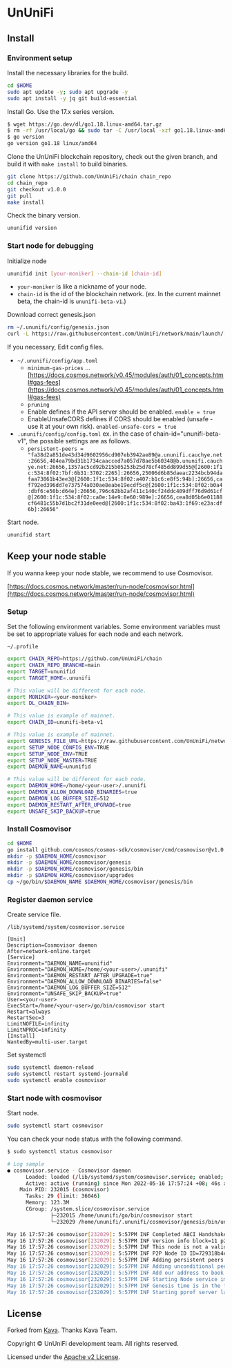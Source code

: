 # UnUniFi

## Install

### Environment setup

Install the necessary libraries for the build.

```bash
cd $HOME
sudo apt update -y; sudo apt upgrade -y
sudo apt install -y jq git build-essential
```

Install Go. Use the 17.x series version.

```bash
$ wget https://go.dev/dl/go1.18.linux-amd64.tar.gz
$ rm -rf /usr/local/go && sudo tar -C /usr/local -xzf go1.18.linux-amd64.tar.gz
$ go version
go version go1.18 linux/amd64
```

Clone the UnUniFi blockchain repository, check out the given branch, and build it with `make install` to build binaries.

```bash
git clone https://github.com/UnUniFi/chain chain_repo  
cd chain_repo
git checkout v1.0.0
git pull
make install
```

Check the binary version.

```bash
ununifid version
```

### Start node for debugging

Initialize node

```bash
ununifid init [your-moniker] --chain-id [chain-id]
```

- `your-moniker` is like a nickname of your node.
- `chain-id` is the id of the blockchain network. (ex. In the current mainnet beta, the chain-id is `ununifi-beta-v1`.)

Download correct genesis.json

```bash
rm ~/.ununifi/config/genesis.json
curl -L https://raw.githubusercontent.com/UnUniFi/network/main/launch/[chain-id]/genesis.json -o ~/.ununifi/config/genesis.json
```

If you necessary, Edit config files.

- `~/.ununifi/config/app.toml`
  - `minimum-gas-prices` ... [https://docs.cosmos.network/v0.45/modules/auth/01_concepts.html#gas-fees](https://docs.cosmos.network/v0.45/modules/auth/01_concepts.html#gas-fees)
  - `pruning`
  - Enable defines if the API server should be enabled. `enable = true`
  - EnableUnsafeCORS defines if CORS should be enabled (unsafe - use it at your own risk). `enabled-unsafe-cors = true`
- `.ununifi/config/config.toml` ex. in the case of chain-id="ununifi-beta-v1", the possible settings are as follows.
  - `persistent-peers = "fa38d2a851de43d34d9602956cd907eb3942ae89@a.ununifi.cauchye.net:26656,404ea79bd31b1734caacced7a057d78ae5b60348@b.ununifi.cauchye.net:26656,1357ac5cd92b215b05253b25d78cf485dd899d55@[2600:1f1c:534:8f02:7bf:6b31:3702:2265]:26656,25006d6b85daeac2234bcb94dafaa73861b43ee3@[2600:1f1c:534:8f02:a407:b1c6:e8f5:94b]:26656,caf792ed396dd7e737574a030ae8eabe19ecdf5c@[2600:1f1c:534:8f02:b0a4:dbf6:e50b:d64e]:26656,796c62bb2af411c140cf24ddc409dff76d9d61cf@[2600:1f1c:534:8f02:ca0e:14e9:8e60:989e]:26656,cea8d05b6e01188cf6481c55b7d1bc2f31de0eed@[2600:1f1c:534:8f02:ba43:1f69:e23a:df6b]:26656"`

Start node.

```bash
ununifid start
```

## Keep your node stable

If you wanna keep your node stable, we recommend to use Cosmovisor.

[https://docs.cosmos.network/master/run-node/cosmovisor.html](https://docs.cosmos.network/master/run-node/cosmovisor.html)

### Setup

Set the following environment variables.
Some environment variables must be set to appropriate values for each node and each network.

`~/.profile`

```bash
export CHAIN_REPO=https://github.com/UnUniFi/chain
export CHAIN_REPO_BRANCHE=main
export TARGET=ununifid
export TARGET_HOME=.ununifi

# This value will be different for each node.
export MONIKER=<your-moniker>
export DL_CHAIN_BIN=

# This value is example of mainnet.
export CHAIN_ID=ununifi-beta-v1

# This value is example of mainnet.
export GENESIS_FILE_URL=https://raw.githubusercontent.com/UnUniFi/network/main/launch/ununifi-beta-v1/genesis.json
export SETUP_NODE_CONFIG_ENV=TRUE
export SETUP_NODE_ENV=TRUE
export SETUP_NODE_MASTER=TRUE
export DAEMON_NAME=ununifid

# This value will be different for each node.
export DAEMON_HOME=/home/<your-user>/.ununifi
export DAEMON_ALLOW_DOWNLOAD_BINARIES=true
export DAEMON_LOG_BUFFER_SIZE=512
export DAEMON_RESTART_AFTER_UPGRADE=true
export UNSAFE_SKIP_BACKUP=true
```

### Install Cosmovisor

```bash
cd $HOME
go install github.com/cosmos/cosmos-sdk/cosmovisor/cmd/cosmovisor@v1.0.0
mkdir -p $DAEMON_HOME/cosmovisor
mkdir -p $DAEMON_HOME/cosmovisor/genesis
mkdir -p $DAEMON_HOME/cosmovisor/genesis/bin
mkdir -p $DAEMON_HOME/cosmovisor/upgrades
cp ~/go/bin/$DAEMON_NAME $DAEMON_HOME/cosmovisor/genesis/bin
```

### Register daemon service

Create service file.

`/lib/systemd/system/cosmovisor.service`

```shell
[Unit]
Description=Cosmovisor daemon
After=network-online.target
[Service]
Environment="DAEMON_NAME=ununifid"
Environment="DAEMON_HOME=/home/<your-user>/.ununifi"
Environment="DAEMON_RESTART_AFTER_UPGRADE=true"
Environment="DAEMON_ALLOW_DOWNLOAD_BINARIES=false"
Environment="DAEMON_LOG_BUFFER_SIZE=512"
Environment="UNSAFE_SKIP_BACKUP=true"
User=<your-user>
ExecStart=/home/<your-user>/go/bin/cosmovisor start
Restart=always
RestartSec=3
LimitNOFILE=infinity
LimitNPROC=infinity
[Install]
WantedBy=multi-user.target
```

Set systemctl

```bash
sudo systemctl daemon-reload
sudo systemctl restart systemd-journald
sudo systemctl enable cosmovisor
```

### Start node with cosmovisor

Start node.

```bash
sudo systemctl start cosmovisor
```

You can check your node status with the following command.

```bash
$ sudo systemctl status cosmovisor

# Log sample
● cosmovisor.service - Cosmovisor daemon
      Loaded: loaded (/lib/systemd/system/cosmovisor.service; enabled; vendor preset: enabled)
      Active: active (running) since Mon 2022-05-16 17:57:24 +08; 46s ago
    Main PID: 232015 (cosmovisor)
      Tasks: 29 (limit: 36046)
      Memory: 123.3M
      CGroup: /system.slice/cosmovisor.service
              ├─232015 /home/ununifi/go/bin/cosmovisor start
              └─232029 /home/ununifi/.ununifi/cosmovisor/genesis/bin/ununifid start

May 16 17:57:26 cosmovisor[232029]: 5:57PM INF Completed ABCI Handshake - Tendermint and App are synced appHash= appHeight=0 module=consensus
May 16 17:57:26 cosmovisor[232029]: 5:57PM INF Version info block=11 p2p=8 tendermint_version=v0.34.16
May 16 17:57:26 cosmovisor[232029]: 5:57PM INF This node is not a validator addr=83FD137D6541F5198D7107FE6B75ACDDBCC72329 module=consensus pubKey=B8tjjYkW51s6bFqDNRIhJdZJsTR68Ez>
May 16 17:57:26 cosmovisor[232029]: 5:57PM INF P2P Node ID ID=729318b4ee913b1d56a1fe22b93860aa01bff82a file=/home/ununifi/.ununifi/config/node_key.json module=p2p
May 16 17:57:26 cosmovisor[232029]: 5:57PM INF Adding persistent peers addrs=["fa38d2a851de43d34d9602956cd907eb3942ae89@a.ununifi.cauchye.net:26656","404ea79bd31b1734caacced7a05>
May 16 17:57:26 cosmovisor[232029]: 5:57PM INF Adding unconditional peer ids ids=[] module=p2p
May 16 17:57:26 cosmovisor[232029]: 5:57PM INF Add our address to book addr={"id":"729318b4ee913b1d56a1fe22b93860aa01bff82a","ip":"0.0.0.0","port":26656} book=/home/ununifi/.unu>
May 16 17:57:26 cosmovisor[232029]: 5:57PM INF Starting Node service impl=Node
May 16 17:57:26 cosmovisor[232029]: 5:57PM INF Genesis time is in the future. Sleeping until then... genTime=2022-05-17T03:00:00Z
May 16 17:57:26 cosmovisor[232029]: 5:57PM INF Starting pprof server laddr=localhost:6060
```

## License

Forked from [Kava](github.com/Kava-Labs/kava).
Thanks Kava Team.

Copyright © UnUniFi development team. All rights reserved.

Licensed under the [Apache v2 License](LICENSE.md).
